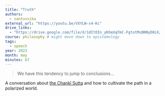```yaml
---
title: "Truth"
authors:
  - santussika
external_url: "https://youtu.be/VXYLW-s4-Kc"
drive_links:
  - "https://drive.google.com/file/d/1dItOIn_yKOeUqTmC-FgtotMsBNNyD0iX/view?usp=drivesdk"
course: philosophy # might move down to epistemology
tags:
  - speech
year: 2023
month: may
minutes: 67
---
```


> We have this tendency to jump to conclusions...

A conversation about [the Chankī Sutta](/content/canon/mn95) and how to cultivate the path in a polarized world.
